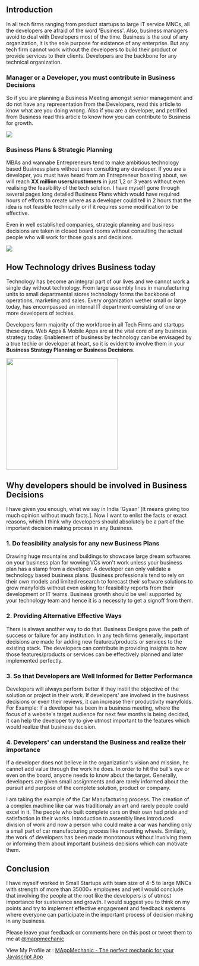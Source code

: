 
## Introduction

In all tech firms ranging from product startups to large IT service MNCs, all the developers are afraid of the word 'Business'. Also, business managers avoid to deal with Developers most of the time. Business is the soul of any organization, it is the sole purpose for existence of any enterprise. But any tech firm cannot work without the developers to build their product or provide services to their clients. Developers are the backbone for any technical organization. 

### Manager or a Developer, you must contribute in Business Decisions

So if you are planning a Business Meeting amongst senior management and do not have any representation from the Developers, read this article to know what are you doing wrong. Also if you are a developer, and petrified from Business read this article to know how you can contribute to Business for growth.

<img src="https://cloud.githubusercontent.com/assets/4088925/6925123/f006b8d8-d7fa-11e4-87f8-9f4bd557f8dd.png">

### Business Plans & Strategic Planning

MBAs and wannabe Entrepreneurs tend to make ambitious technology based Business plans without even consulting any developer. If you are a developer, you must have heard from an Entrepreneur boasting about, we will reach **XX million users/customers** in just 1,2 or 3 years without even realising the feasibility of the tech solution. I have myself gone through several pages long detailed Business Plans which would have required hours of efforts to create where as a developer could tell in 2 hours that the idea is not feasible technically or if it requires some modification to be effective.

Even in well established companies, strategic planning and business decisions are taken in closed board rooms without consulting the actual people who will work for those goals and decisions.

<img src="https://cloud.githubusercontent.com/assets/4088925/6925057/88f81614-d7fa-11e4-8d16-a31c7e999dd1.png">

## How Technology drives Business today

Technology has become an integral part of our lives and we cannot work a single day without technology. From large assembly lines in manufacturing units to small departmental stores technology forms the backbone of operations, marketing and sales. Every organization wether small or large today, has encompassed an internal IT department consisting of one or more developers of techies.

Developers form majority of the workforce in all Tech Firms and startups these days. Web Apps & Mobile Apps are at the vital core of any business strategy today. Enablement of business by technology can be envisaged by a true techie or developer at heart, so it is evident to involve them in your **Business Strategy Planning or Business Decisions**.

<img src='http://www.middlemarketcenter.org/stuff/contentmgr/files/0/72cb0a5dcf680e13e63b23fd9555eaf9/files/technology_trends_in_business.jpg' width="300px">

## Why developers should be involved in Business Decisions
I have given you enough, what we say in India 'Gyaan' [It means giving too much opinion without much facts.]. Now I want to enlist the facts or exact reasons, which I think why developers should absolutely be a part of the important decision making process in any Business.

### 1. Do feasibility analysis for any new Business Plans
Drawing huge mountains and buildings to showcase large dream softwares on your business plan for wowing VCs won't work unless your business plan has a stamp from a developer. A developer can only validate a technology based business plans. Business professionals tend to rely on their own models and limited research to forecast their software solutions to grow manyfolds without even asking for feasibility reports from their development or IT teams. Business growth should be well supported by your technology team and hence it is a necessity to get a signoff from them.

### 2. Providing Alternative Effective Ways
There is always another way to do that. Business Designs pave the path of success or failure for any institution. In any tech firms generally, important decisions are made for adding new features/products or services to the existing stack. The developers can contribute in providing insights to how those features/products or services can be effectively planned and later implemented perfectly. 

### 3. So that Developers are Well Informed for Better Performance
Developers will always perform better if they instill the objective of the solution or project in their work. If developers' are involved in the business decisions or even their reviews, it can increase their productivity manyfolds. For Example: If a developer has been in a business meeting, where the focus of a website's target audience for next few months is being decided, it can help the developer try to give utmost important to the features which would realize that business decision. 

### 4. Developers' can understand the Business and realize their importance
If a developer does not believe in the organization's vision and mission, he cannot add value through the work he does. In order to hit the bull's eye or even on the board, anyone needs to know about the target. Generally, developers are given small assignments and are rarely informed about the pursuit and purpose of the complete solution, product or company. 

I am taking the example of the Car Manufacturing process. The creation of a complex machine like car was traditionaly an art and rarely people could excel in it. The people who built complete cars on their own had pride and satisfaction in their works. Introduction to assembly lines introduced division of work and now a person who could make a car was handling only a small part of car manufacturing process like mounting wheels. Similarly, the work of developers has been made monotonous without involving them or informing them about important business decisions which can motivate them.

## Conclusion

I have myself worked in Small Startups with team size of 4-5 to large MNCs with strength of more than 35000+ employees and yet I would conclude that involving the people at the root like the developers is of utmost importance for sustenance and growth. I would suggest you to think on my points and try to implement effective engagement and feedback systems where everyone can participate in the important process of decision making in any business.

Please leave your feedback or comments here on this post or tweet them to me at <a href="http:twitter.com/mappmechanic">@mappmechanic</a>

View My Profile at : <a href="http://linkedin.com/in/rahatkh">MAppMechanic - The perfect mechanic for your Javascript App </a>
